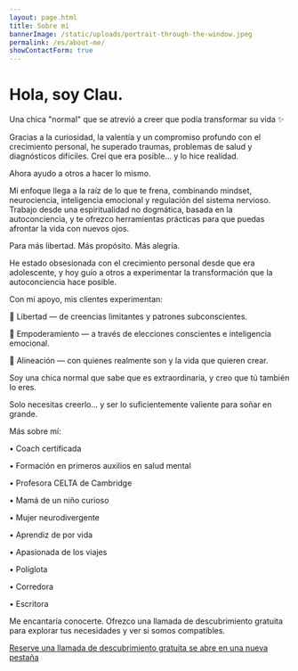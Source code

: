 ```yaml
---
layout: page.html
title: Sobre mí
bannerImage: /static/uploads/portrait-through-the-window.jpeg
permalink: /es/about-me/
showContactForm: true
---
```

# Hola, soy Clau.

Una chica "normal" que se atrevió a creer que podía transformar su vida ✨

Gracias a la curiosidad, la valentía y un compromiso profundo con el crecimiento personal, he superado traumas, problemas de salud y diagnósticos difíciles. Creí que era posible… y lo hice realidad.

Ahora ayudo a otros a hacer lo mismo.

Mi enfoque llega a la raíz de lo que te frena, combinando mindset, neurociencia, inteligencia emocional y regulación del sistema nervioso. Trabajo desde una espiritualidad no dogmática, basada en la autoconciencia, y te ofrezco herramientas prácticas para que puedas afrontar la vida con nuevos ojos.

Para más libertad. Más propósito. Más alegría.

He estado obsesionada con el crecimiento personal desde que era adolescente, y hoy guío a otros a experimentar la transformación que la autoconciencia hace posible.

Con mi apoyo, mis clientes experimentan:

🧠 Libertad — de creencias limitantes y patrones subconscientes.

💪 Empoderamiento — a través de elecciones conscientes e inteligencia emocional.

🌿 Alineación — con quienes realmente son y la vida que quieren crear.

Soy una chica normal que sabe que es extraordinaria, y creo que tú también lo eres.

Solo necesitas creerlo… y ser lo suficientemente valiente para soñar en grande.

Más sobre mí:

• Coach certificada

• Formación en primeros auxilios en salud mental

• Profesora CELTA de Cambridge

• Mamá de un niño curioso

• Mujer neurodivergente

• Aprendiz de por vida

• Apasionada de los viajes

• Políglota

• Corredora

• Escritora

Me encantaría conocerte. Ofrezco una llamada de descubrimiento gratuita para explorar tus necesidades y ver si somos compatibles.



<a href="https://claudiadecarlo.zohobookings.eu/#/240577000000038054" rel="noopener noreferrer" class="btn" target="_blank">Reserve una llamada de descubrimiento gratuita <span class="sr-only">se abre en una nueva pestaña</span></a>
